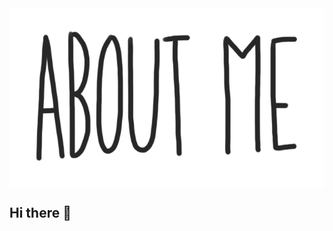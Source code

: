 <img align="center" src="https://github.com/codeanonie/codeanonie/blob/main/assets/AboutMegif.gif" style="max-width: 100%;">


## Hi there 👋

<!--
**codeanonie/codeanonie** is a ✨ _special_ ✨ repository because its `README.md` (this file) appears on your GitHub profile.

Here are some ideas to get you started:

- 🔭 I’m currently working on ...
- 🌱 I’m currently learning ...
- 👯 I’m looking to collaborate on ...
- 🤔 I’m looking for help with ...
- 💬 Ask me about ...
- 📫 How to reach me: ...
- 😄 Pronouns: ...
- ⚡ Fun fact: ...
-->
